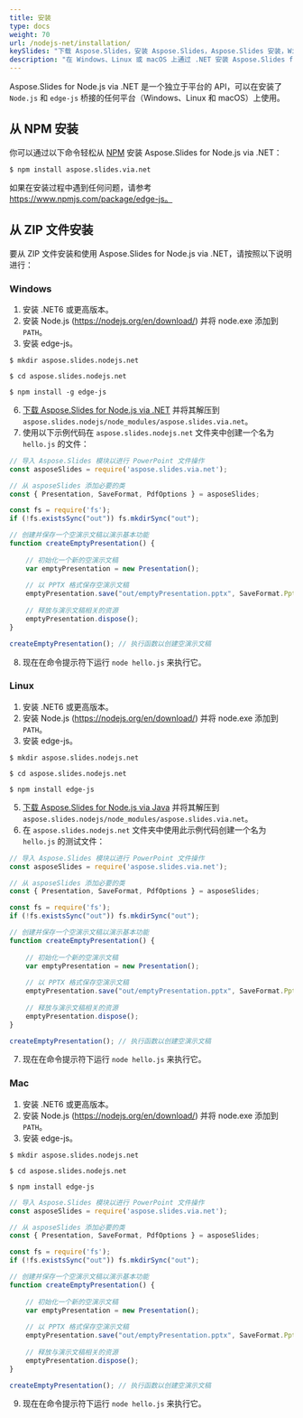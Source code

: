 ```yaml
---
title: 安装
type: docs
weight: 70
url: /nodejs-net/installation/
keySlides: "下载 Aspose.Slides，安装 Aspose.Slides，Aspose.Slides 安装，Windows，macOS，Linux，Javascript，Node.js"
description: "在 Windows、Linux 或 macOS 上通过 .NET 安装 Aspose.Slides for Node.js"
---
```


Aspose.Slides for Node.js via .NET 是一个独立于平台的 API，可以在安装了 `Node.js` 和 `edge-js` 桥接的任何平台（Windows、Linux 和 macOS）上使用。

## **从 NPM 安装**

你可以通过以下命令轻松从 [NPM](https://www.npmjs.com/) 安装 Aspose.Slides for Node.js via .NET：
```
$ npm install aspose.slides.via.net
```
如果在安装过程中遇到任何问题，请参考 https://www.npmjs.com/package/edge-js。

## **从 ZIP 文件安装**

要从 ZIP 文件安装和使用 Aspose.Slides for Node.js via .NET，请按照以下说明进行：

### **Windows**

1. 安装 .NET6 或更高版本。
2. 安装 Node.js (https://nodejs.org/en/download/) 并将 node.exe 添加到 `PATH`。
3. 安装 edge-js。
```
$ mkdir aspose.slides.nodejs.net

$ cd aspose.slides.nodejs.net

$ npm install -g edge-js
```
6. [下载 Aspose.Slides for Node.js via .NET](https://releases.aspose.com/slides/nodejs-net/) 并将其解压到 `aspose.slides.nodejs/node_modules/aspose.slides.via.net`。
7. 使用以下示例代码在 `aspose.slides.nodejs.net` 文件夹中创建一个名为 `hello.js` 的文件：

```javascript
// 导入 Aspose.Slides 模块以进行 PowerPoint 文件操作
const asposeSlides = require('aspose.slides.via.net');

// 从 asposeSlides 添加必要的类
const { Presentation, SaveFormat, PdfOptions } = asposeSlides;

const fs = require('fs');
if (!fs.existsSync("out")) fs.mkdirSync("out");

// 创建并保存一个空演示文稿以演示基本功能
function createEmptyPresentation() {
	
    // 初始化一个新的空演示文稿
    var emptyPresentation = new Presentation();
    
    // 以 PPTX 格式保存空演示文稿
    emptyPresentation.save("out/emptyPresentation.pptx", SaveFormat.Pptx);
    
    // 释放与演示文稿相关的资源
    emptyPresentation.dispose();
}

createEmptyPresentation(); // 执行函数以创建空演示文稿
```

8. 现在在命令提示符下运行 `node hello.js` 来执行它。

### **Linux**

1. 安装 .NET6 或更高版本。
2. 安装 Node.js (https://nodejs.org/en/download/) 并将 node.exe 添加到 `PATH`。
3. 安装 edge-js。
```
$ mkdir aspose.slides.nodejs.net

$ cd aspose.slides.nodejs.net

$ npm install edge-js
```
5. [下载 Aspose.Slides for Node.js via Java](https://releases.aspose.com/slides/nodejs-net/) 并将其解压到 `aspose.slides.nodejs/node_modules/aspose.slides.via.net`。
6. 在 `aspose.slides.nodejs.net` 文件夹中使用此示例代码创建一个名为 `hello.js` 的测试文件：

```javascript
// 导入 Aspose.Slides 模块以进行 PowerPoint 文件操作
const asposeSlides = require('aspose.slides.via.net');

// 从 asposeSlides 添加必要的类
const { Presentation, SaveFormat, PdfOptions } = asposeSlides;

const fs = require('fs');
if (!fs.existsSync("out")) fs.mkdirSync("out");

// 创建并保存一个空演示文稿以演示基本功能
function createEmptyPresentation() {
	
    // 初始化一个新的空演示文稿
    var emptyPresentation = new Presentation();
    
    // 以 PPTX 格式保存空演示文稿
    emptyPresentation.save("out/emptyPresentation.pptx", SaveFormat.Pptx);
    
    // 释放与演示文稿相关的资源
    emptyPresentation.dispose();
}

createEmptyPresentation(); // 执行函数以创建空演示文稿
```
7. 现在在命令提示符下运行 `node hello.js` 来执行它。

### **Mac**

1. 安装 .NET6 或更高版本。
2. 安装 Node.js (https://nodejs.org/en/download/) 并将 node.exe 添加到 `PATH`。
3. 安装 edge-js。

```
$ mkdir aspose.slides.nodejs.net
 
$ cd aspose.slides.nodejs.net
 
$ npm install edge-js
```

```javascript
// 导入 Aspose.Slides 模块以进行 PowerPoint 文件操作
const asposeSlides = require('aspose.slides.via.net');

// 从 asposeSlides 添加必要的类
const { Presentation, SaveFormat, PdfOptions } = asposeSlides;

const fs = require('fs');
if (!fs.existsSync("out")) fs.mkdirSync("out");

// 创建并保存一个空演示文稿以演示基本功能
function createEmptyPresentation() {
	
    // 初始化一个新的空演示文稿
    var emptyPresentation = new Presentation();
    
    // 以 PPTX 格式保存空演示文稿
    emptyPresentation.save("out/emptyPresentation.pptx", SaveFormat.Pptx);
    
    // 释放与演示文稿相关的资源
    emptyPresentation.dispose();
}

createEmptyPresentation(); // 执行函数以创建空演示文稿
```
9. 现在在命令提示符下运行 `node hello.js` 来执行它。